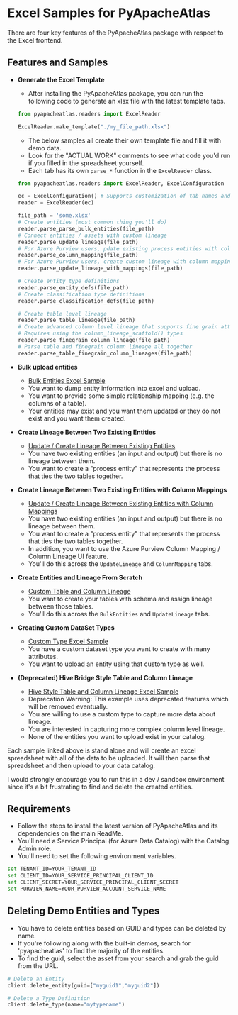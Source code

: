 # Excel Samples for PyApacheAtlas

There are four key features of the PyApacheAtlas package with respect to the Excel frontend.

## Features and Samples
* **Generate the Excel Template**
  * After installing the PyApacheAtlas package, you can run the following code to generate an xlsx file with the latest template tabs.
  
  ```python
  from pyapacheatlas.readers import ExcelReader

  ExcelReader.make_template("./my_file_path.xlsx")

  ```
  * The below samples all create their own template file and fill it with demo data.
  * Look for the "ACTUAL WORK" comments to see what code you'd run if you filled in   the spreadsheet yourself.
  * Each tab has its own `parse_*` function in the `ExcelReader` class.

  ```python
  from pyapacheatlas.readers import ExcelReader, ExcelConfiguration

  ec = ExcelConfiguration() # Supports customization of tab names and header prefixes
  reader = ExcelReader(ec)

  file_path = 'some.xlsx'
  # Create entities (most common thing you'll do)
  reader.parse_parse_bulk_entities(file_path)
  # Connect entities / assets with custom lineage
  reader.parse_update_lineage(file_path)
  # For Azure Purview users, pdate existing process entities with column mappings
  reader.parse_column_mapping(file_path)
  # For Azure Purview users, create custom lineage with column mappings at the same time
  reader.parse_update_lineage_with_mappings(file_path)

  # Create entity type definitions
  reader.parse_entity_defs(file_path)
  # Create classification type definitions  
  reader.parse_classification_defs(file_path)

  # Create table level lineage
  reader.parse_table_lineage(file_path)
  # Create advanced column level lineage that supports fine grain attributes on the transformation
  # Requires using the column_lineage_scaffold() types
  reader.parse_finegrain_column_lineage(file_path)
  # Parse table and finegrain column lineage all together
  reader.parse_table_finegrain_column_lineages(file_path)
  ```

* **Bulk upload entities**
  * [Bulk Entities Excel Sample](./excel_bulk_entities_upload.py)
  * You want to dump entity information into excel and upload.
  * You want to provide some simple relationship mapping (e.g. the columns of a table).
  * Your entities may exist and you want them updated or they do not exist and you want them created.
* **Create Lineage Between Two Existing Entities**
  * [Update / Create Lineage Between Existing Entities](./excel_update_lineage_upload.py)
  * You have two existing entities (an input and output) but there is no lineage between them.
  * You want to create a "process entity" that represents the process that ties the two tables together.
* **Create Lineage Between Two Existing Entities with Column Mappings**
  * [Update / Create Lineage Between Existing Entities with Column Mappings](./excel_update_lineage_with_mappings_upload.py)
  * You have two existing entities (an input and output) but there is no lineage between them.
  * You want to create a "process entity" that represents the process that ties the two tables together.
  * In addition, you want to use the Azure Purview Column Mapping / Column Lineage UI feature.
  * You'll do this across the `UpdateLineage` and `ColumnMapping` tabs.
* **Create Entities and Lineage From Scratch**
  * [Custom Table and Column Lineage](./excel_custom_table_column_lineage.py)
  * You want to create your tables with schema and assign lineage between those tables.
  * You'll do this across the `BulkEntities` and `UpdateLineage` tabs.
* **Creating Custom DataSet Types**
  * [Custom Type Excel Sample](./excel_custom_type_and_entity_upload.py)
  * You have a custom dataset type you want to create with many attributes.
  * You want to upload an entity using that custom type as well.
* **(Deprecated) Hive Bridge Style Table and Column Lineage**
  * [Hive Style Table and Column Lineage Excel Sample](./hive_style_table_column_lineage.py)
  * Deprecation Warning: This example uses deprecated features which will be removed eventually.
  * You are willing to use a custom type to capture more data about lineage.
  * You are interested in capturing more complex column level lineage.
  * None of the entities you want to upload exist in your catalog.

Each sample linked above is stand alone and will create an excel spreadsheet with all of the data to be uploaded. It will then parse that spreadsheet and then upload to your data catalog.

I would strongly encourage you to run this in a dev / sandbox environment since it's a bit frustrating to find and delete the created entities.

## Requirements

* Follow the steps to install the latest version of PyApacheAtlas and its dependencies on the main ReadMe.
* You'll need a Service Principal (for Azure Data Catalog) with the Catalog Admin role.
* You'll need to set the following environment variables.

```bash
set TENANT_ID=YOUR_TENANT_ID
set CLIENT_ID=YOUR_SERVICE_PRINCIPAL_CLIENT_ID
set CLIENT_SECRET=YOUR_SERVICE_PRINCIPAL_CLIENT_SECRET
set PURVIEW_NAME=YOUR_PURVIEW_ACCOUNT_SERVICE_NAME
```

## Deleting Demo Entities and Types

* You have to delete entities based on GUID and types can be deleted by name.
* If you're following along with the built-in demos, search for 'pyapacheatlas' to find the majority of the entities.
* To find the guid, select the asset from your search and grab the guid from the URL.

```python
# Delete an Entity
client.delete_entity(guid=["myguid1","myguid2"])

# Delete a Type Definition
client.delete_type(name="mytypename")
```
